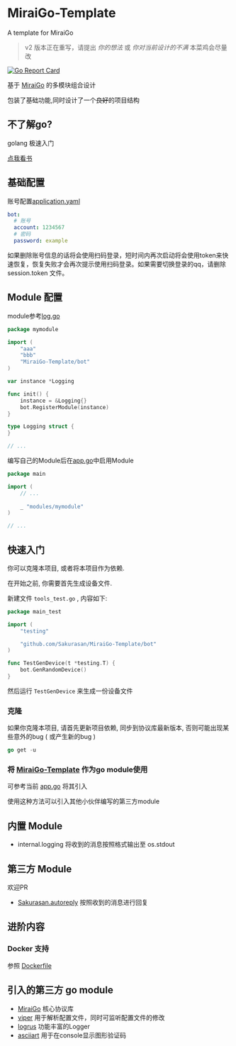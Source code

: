 # MiraiGo-Template

A template for MiraiGo

> v2 版本正在重写，请提出 *你的想法* 或 *你对当前设计的不满* 
> 本菜鸡会尽量改 

[![Go Report Card](https://goreportcard.com/badge/github.com/Sakurasan/MiraiGo-Template)](https://goreportcard.com/report/github.com/Sakurasan/MiraiGo-Template)

基于 [MiraiGo](https://github.com/Mrs4s/MiraiGo) 的多模块组合设计

包装了基础功能,同时设计了一个~~良好~~的项目结构

## 不了解go?

golang 极速入门

[点我看书](https://github.com/justjavac/free-programming-books-zh_CN#go)

## 基础配置

账号配置[application.yaml](./application.yaml)
```yaml
bot:
  # 账号
  account: 1234567
  # 密码
  password: example
```

如果删除账号信息的话将会使用扫码登录，短时间内再次启动将会使用token来快速恢复，恢复失败才会再次提示使用扫码登录。如果需要切换登录的qq，请删除 session.token 文件。

## Module 配置

module参考[log.go](./modules/logging/log.go)

```go
package mymodule

import (
    "aaa"
    "bbb"
    "MiraiGo-Template/bot"
)

var instance *Logging

func init() {
	instance = &Logging{}
	bot.RegisterModule(instance)
}

type Logging struct {
}

// ...
```

编写自己的Module后在[app.go](./app.go)中启用Module 

```go
package main

import (
    // ...
    
    _ "modules/mymodule"
)

// ...
```

## 快速入门

你可以克隆本项目, 或者将本项目作为依赖.

在开始之前, 你需要首先生成设备文件.

新建文件 `tools_test.go` , 内容如下:

```go
package main_test

import (
	"testing"

	"github.com/Sakurasan/MiraiGo-Template/bot"
)

func TestGenDevice(t *testing.T) {
	bot.GenRandomDevice()
}
```

然后运行 `TestGenDevice` 来生成一份设备文件

### 克隆

如果你克隆本项目, 请首先更新项目依赖, 同步到协议库最新版本, 否则可能出现某些意外的bug ( 或产生新的bug )

```go
go get -u
```

### 将 [MiraiGo-Template](https://github.com/Sakurasan/MiraiGo-Template) 作为go module使用

可参考当前 [app.go](./app.go) 将其引入

使用这种方法可以引入其他小伙伴编写的第三方module

## 内置 Module

 - internal.logging
 将收到的消息按照格式输出至 os.stdout

## 第三方 Module

欢迎PR

 - [Sakurasan.autoreply](https://github.com/Sakurasan/MiraiGo-module-autoreply)
 按照收到的消息进行回复

## 进阶内容 

### Docker 支持

参照 [Dockerfile](./Dockerfile)

## 引入的第三方 go module

 - [MiraiGo](https://github.com/Mrs4s/MiraiGo)
    核心协议库
 - [viper](https://github.com/spf13/viper)
    用于解析配置文件，同时可监听配置文件的修改
 - [logrus](https://github.com/sirupsen/logrus)
    功能丰富的Logger
 - [asciiart](https://github.com/yinghau76/go-ascii-art)
    用于在console显示图形验证码
